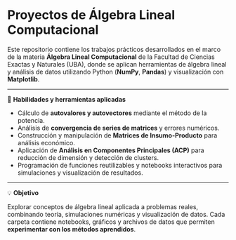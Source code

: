 # Proyectos de Álgebra Lineal Computacional

Este repositorio contiene los trabajos prácticos desarrollados en el marco de la materia **Álgebra Lineal Computacional** de la Facultad de Ciencias Exactas y Naturales (UBA), donde se aplican herramientas de álgebra lineal y análisis de datos utilizando Python (**NumPy**, **Pandas**) y visualización con **Matplotlib**.

---

🧠 **Habilidades y herramientas aplicadas**

- Cálculo de **autovalores y autovectores** mediante el método de la potencia.  
- Análisis de **convergencia de series de matrices** y errores numéricos.  
- Construcción y manipulación de **Matrices de Insumo-Producto** para análisis económico.  
- Aplicación de **Análisis en Componentes Principales (ACP)** para reducción de dimensión y detección de clusters.  
- Programación de funciones reutilizables y notebooks interactivos para simulaciones y visualización de resultados.  

---

💡 **Objetivo**

Explorar conceptos de álgebra lineal aplicada a problemas reales, combinando teoría, simulaciones numéricas y visualización de datos. Cada carpeta contiene notebooks, gráficos y archivos de datos que permiten **experimentar con los métodos aprendidos**.
